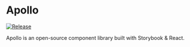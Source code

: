 # Apollo
[![Release](https://github.com/iSeatsDevs/Apollo/actions/workflows/release.yml/badge.svg)](https://github.com/iSeatsDevs/Apollo/actions/workflows/release.yml)

Apollo is an open-source component library built with Storybook &amp; React.
